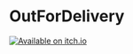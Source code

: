 # OutForDelivery

[![Available on itch.io](http://jessemillar.github.io/available-on-itchio-badge/badge-bw.png)](https://jaynakum.itch.io/out-for-delivery)

